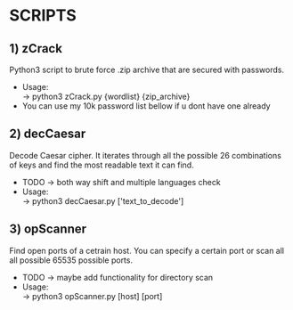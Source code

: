 # SCRIPTS
## 1) zCrack
Python3 script to brute force .zip archive that are secured with passwords.
- Usage:\
    -> python3 zCrack.py {wordlist} {zip_archive}
- You can use my 10k password list bellow if u dont have one already

## 2) decCaesar
Decode Caesar cipher. It iterates through all the possible 26 combinations of keys and find the most readable text it can find. 
- TODO -> both way shift and multiple languages check
- Usage:\
    -> python3 decCaesar.py ['text_to_decode']

## 3) opScanner
Find open ports of a cetrain host. You can specify a certain port or scan all all possible 65535 possible ports.
- TODO -> maybe add functionality for directory scan
- Usage:\
    -> python3 opScanner.py [host] [port]
